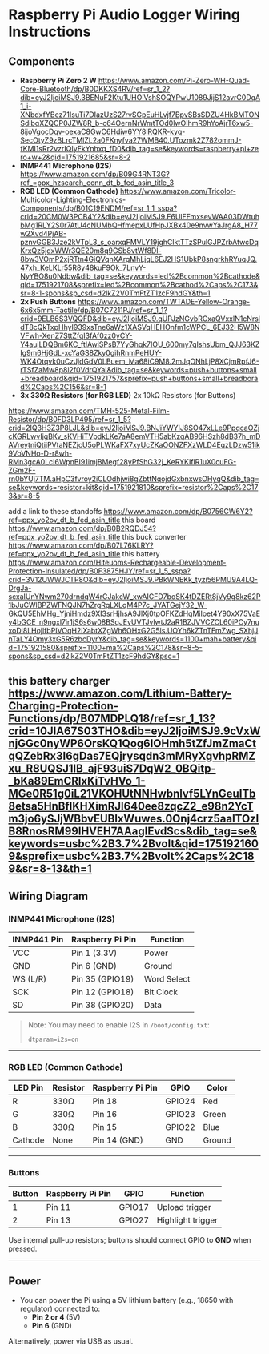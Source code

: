 # Raspberry Pi Audio Logger Wiring Instructions

## Components

- **Raspberry Pi Zero 2 W**
https://www.amazon.com/Pi-Zero-WH-Quad-Core-Bluetooth/dp/B0DKKXS4RV/ref=sr_1_2?dib=eyJ2IjoiMSJ9.3BENuF2Ktu1UHOlVshSOQYPwU1089JijS12avrC0DqA1_i-XNbdxfYBez71IsuTi7DIazUzS27rvSGpEuHLvjf7BpvSBsSDZU4HkBMTONSdibqXZQCP0JZW8R_b-c64OernNrWmtTOd0lwOIhmR9hYoAjrT6xw5-8ijoVgocDqv-oexaC8GwC6Hdiw6YY8lRQKR-kyq-SecOtyZ9zBLrcTMlZL2a0FKnyfva27WMB40.UTozmk2Z782ommJ-fKMI1sRr2vzrIQIyFkYnhxq_fD0&dib_tag=se&keywords=raspberry+pi+zero+w+2&qid=1751921685&sr=8-2
- **INMP441 Microphone (I2S)**
https://www.amazon.com/dp/B09G4RNT3G?ref_=ppx_hzsearch_conn_dt_b_fed_asin_title_3
- **RGB LED (Common Cathode)**
https://www.amazon.com/Tricolor-Multicolor-Lighting-Electronics-Components/dp/B01C19ENDM/ref=sr_1_1_sspa?crid=20CM0W3PCB4Y2&dib=eyJ2IjoiMSJ9.F6UlFFmxsevWAA03DWtuhbMg1RLY2S0r7AtU4cNUMbQHfmepxLUfHpJXBx40e9nvwYaJrgA8_H77w2Xvd4PjAB-pznvGGB3Jze2kVTpL3_s_oarxqFMVLY19jghClktTTzSPulGJPZrbAtwcDqKrxQz5jdxWWr3QE20m8q9GSb8vtWf8Dl-8bw3VOmP2xjRTtn4GiQVqnXArgMhLjqL6EJ2HS1UbkP8sngrkhRYuqJQ.47xh_KeLKLr55R8y48kuF9Ok_7LnvY-NyYBO8u0Ndbw&dib_tag=se&keywords=led%2Bcommon%2Bcathode&qid=1751921708&sprefix=led%2Bcommon%2Bcathod%2Caps%2C173&sr=8-1-spons&sp_csd=d2lkZ2V0TmFtZT1zcF9hdGY&th=1
- **2x Push Buttons**
https://www.amazon.com/TWTADE-Yellow-Orange-6x6x5mm-Tactile/dp/B07C7211PJ/ref=sr_1_1?crid=9ELB6S3VQQFD&dib=eyJ2IjoiMSJ9.qUPJzNGvbRCxaQVxxlN1cNrsldT8cQkTxpHhyI939xsTne6aWz1XASVqHEHOnfm1cWPCL_6EJ32H5W8NVFwh-XenZ7SttZfqI3fAf0zz0yCY-Y4aujLDQBm6KC_ftIAwiSPsB7YyGhqk7IOU_600my7qIshsUbm_QJJ63KZIg9m6HjGdL-xcYaGS8Zky0gihRnmPeHUY-WK4Otqvk0uCzJjdGdV0LBuem_Ma68iC9M8.2mJqONhLjP8XCjmRpfJ6-rTSfZaMw8p8l2f0VdrQYaI&dib_tag=se&keywords=push+buttons+small+breadboard&qid=1751921757&sprefix=push+buttons+small+breadborad%2Caps%2C156&sr=8-1
- **3x 330Ω Resistors (for RGB LED)**
2x 10kΩ Resistors (for Buttons)

https://www.amazon.com/TMH-525-Metal-Film-Resistor/dp/B0FD3LP495/ref=sr_1_5?crid=2IQ3H3Z3P8LJL&dib=eyJ2IjoiMSJ9.BNJiYWYIJ8SO47xLLe9PpqcaOZjcKGRLwvIjgBKv_sKVHiTVpdkLKe7aA8emVTH5abKzqAB96HSzh8dB37h_mDAVreytniQtijPVtaNEZjcU5oPLWKaFX7xyUcZKaOONZFXzWLD4EqzLDzw51ik9VoVNHo-D-r8wh-RMn3gcA0LcI6WpnBI91imjBMegf28yPfShG32j_KeRYKIflR1uX0cuFG-ZGm2F-rn0bYUj7TM.aHpC3fvroy2iCLOdhjwi8gZbttNqojdGxbnxwsOHyqQ&dib_tag=se&keywords=resistor+kit&qid=1751921810&sprefix=resistor%2Caps%2C173&sr=8-5

add a link to these standoffs https://www.amazon.com/dp/B0756CW6Y2?ref=ppx_yo2ov_dt_b_fed_asin_title this board https://www.amazon.com/dp/B0B2RQDJ54?ref=ppx_yo2ov_dt_b_fed_asin_title this buck converter https://www.amazon.com/dp/B07L76KLRY?ref=ppx_yo2ov_dt_b_fed_asin_title this battery https://www.amazon.com/Hiteuoms-Rechargeable-Development-Protection-Insulated/dp/B0F3875HJY/ref=sr_1_5_sspa?crid=3V12UWWJCTP8O&dib=eyJ2IjoiMSJ9.PBkWNEKk_tyzi56PMU9A4LQ-DrgJa-scxaIUnYNwm270drndqW4rCJakcW_xwAICFD7boSK4tDZERt8jVy9g8kz62P1bJuCWlBPZWFNQJN7hZrgRgLXLqM4P7c_JYATGejY32_W-GkQU5EhMHg_YjniHmdz9XI3srHjhsA9JlXj0tpOFKZdHqMiIoet4Y90xX75VaEy4bGCE_n9ngxl7ir1jS6s6w08BSqJEvUVTJvlwtJ2aR1BZJVVCZCL60iPCy7nuxoDl8LHojlfbPIVOqH2iXabtXZgWh6OHxG2G5ls.UOYh6kZTnTFmZwg_SXhjJnTaLY4Omy3xG5R6zbcDyrY&dib_tag=se&keywords=1100+mah+battery&qid=1751921580&sprefix=1100+ma%2Caps%2C178&sr=8-5-spons&sp_csd=d2lkZ2V0TmFtZT1zcF9hdGY&psc=1

this battery charger https://www.amazon.com/Lithium-Battery-Charging-Protection-Functions/dp/B07MDPLQ18/ref=sr_1_13?crid=10JIA67S03THO&dib=eyJ2IjoiMSJ9.9cVxWnjGGc0nyWP6OrsKQ1Qog6IOHmh5tZfJmZmaCtqQZebRx3I6gDas7EQjrysqdn3mMRyXgvhpRMZxu_R8UQSJ1lB_ajF93uiS7DqW2_0BQitp-_bKa89EmCRlxKiTvHVo_1-MGe0R51g0iL21VKOHUtNNHwbnlvf5LYnGeuITb8etsa5HnBfIKHXimRJl640ee8zqcZ2_e98n2YcTm3jo6ySJjWBbvEUBlxWuwes.0Onj4crz5aaITOzlB8RnosRM99lHVEH7AAagIEvdScs&dib_tag=se&keywords=usbc%2B3.7%2Bvolt&qid=1751921609&sprefix=usbc%2B3.7%2Bvolt%2Caps%2C189&sr=8-13&th=1
---

## Wiring Diagram

### INMP441 Microphone (I2S)

| INMP441 Pin | Raspberry Pi Pin | Function    |
| ----------- | ---------------- | ----------- |
| VCC         | Pin 1 (3.3V)     | Power       |
| GND         | Pin 6 (GND)      | Ground      |
| WS (L/R)    | Pin 35 (GPIO19)  | Word Select |
| SCK         | Pin 12 (GPIO18)  | Bit Clock   |
| SD          | Pin 38 (GPIO20)  | Data        |

> Note: You may need to enable I2S in `/boot/config.txt`:
>
> ```
> dtparam=i2s=on
> ```

---

### RGB LED (Common Cathode)

| LED Pin | Resistor | Raspberry Pi Pin | GPIO   | Color  |
| ------- | -------- | ---------------- | ------ | ------ |
| R       | 330Ω     | Pin 18           | GPIO24 | Red    |
| G       | 330Ω     | Pin 16           | GPIO23 | Green  |
| B       | 330Ω     | Pin 15           | GPIO22 | Blue   |
| Cathode | None     | Pin 14 (GND)     | GND    | Ground |

---

### Buttons

| Button | Raspberry Pi Pin | GPIO   | Function          |
| ------ | ---------------- | ------ | ----------------- |
| 1      | Pin 11           | GPIO17 | Upload trigger    |
| 2      | Pin 13           | GPIO27 | Highlight trigger |

Use internal pull-up resistors; buttons should connect GPIO to **GND** when pressed.

---

## Power

- You can power the Pi using a 5V lithium battery (e.g., 18650 with regulator) connected to:
  - **Pin 2 or 4** (5V)
  - **Pin 6** (GND)

Alternatively, power via USB as usual.

